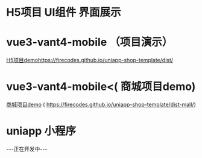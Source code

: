 # H5项目 UI组件 界面展示

# vue3-vant4-mobile （项目演示）
<a href="https://firecodes.github.io/uniapp-shop-template/dist/"> H5项目demo</a>https://firecodes.github.io/uniapp-shop-template/dist/
# vue3-vant4-mobile<( 商城项目demo)
<a href="https://firecodes.github.io/uniapp-shop-template/dist-mall/"> 商城项目demo</a> ( https://firecodes.github.io/uniapp-shop-template/dist-mall/)
# uniapp 小程序
---正在开发中---

